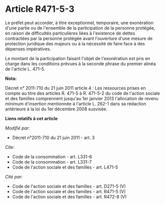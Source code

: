 # Article R471-5-3

Le préfet peut accorder, à titre exceptionnel, temporaire, une exonération d'une partie ou de l'ensemble de la participation
de la personne protégée, en raison de difficultés particulières liées à l'existence de dettes contractées par la personne
protégée avant l'ouverture d'une mesure de protection juridique des majeurs ou à la nécessité de faire face à des dépenses
impératives. 

Le montant de la participation faisant l'objet de l'exonération est pris en charge dans les conditions prévues à la seconde
phrase du premier alinéa de l'article L. 471-5.

**Nota:**

Décret n° 2011-710 du 21 juin 2011 article 4 : Les ressources prises en compte au titre des articles R. 471-5 à R. 471-5-2 du
code de l'action sociale et des familles comprennent jusqu'au 1er janvier 2013 l'allocation de revenu minimum d'insertion
mentionnée à l'article L. 262-1 dans sa rédaction antérieure à la loi du 1er décembre 2008 susvisée.

**Liens relatifs à cet article**

_Modifié par_:

  - Décret n°2011-710 du 21 juin 2011 - art. 3

_Cite_:

  - Code de la consommation - art. L331-6
  - Code de la consommation - art. L331-7
  - Code de l'action sociale et des familles - art. L471-5

_Cité par_:

  - Code de l'action sociale et des familles - art. D271-5 (V)
  - Code de l'action sociale et des familles - art. R471-5 (V)
  - Code de l'action sociale et des familles - art. R472-8 (V)
